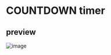 # COUNTDOWN timer

## preview


![image](https://github.com/user-attachments/assets/67076d5b-c8f8-4809-bb17-9160f20148ae)
